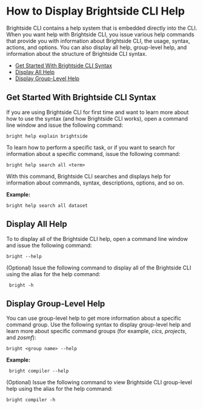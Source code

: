 # How to Display Brightside CLI Help
Brightside CLI contains a help system that is embedded directly into the CLI. When you want help with Brightside CLI, you issue various help commands that provide you with information about Brightside CLI, the usage, syntax, actions, and options. You can also display all help, group-level help, and information about the structure of Brightside CLI syntax.

  - [Get Started With Brightside CLI Syntax](#HowtoDisplayBrightsideCLIHelp-GetStartedWithBrightsideCLISyntax)
  - [Display All Help](#HowtoDisplayBrightsideCLIHelp-DisplayAllHelp)
  - [Display Group-Level Help](#HowtoDisplayBrightsideCLIHelp-DisplayGroup-LevelHelp)

## Get Started With Brightside CLI Syntax

If you are using Brightside CLI for first time and want to learn more about how to use the syntax (and how Brightside CLI works), open a command line window and issue the following command:

`bright help explain brightside`

To learn how to perform a specific task, or if you want to search for information about a specific command, issue the following command:

`bright help search all <term>`

With this command, Brightside CLI searches and displays help for
information about commands, syntax, descriptions, options, and so on.

**Example:**

`bright help search all dataset`

## Display All Help

To to display all of the Brightside CLI help, open a command line window and issue the following command:

`bright --help`

(Optional) Issue the following command to display all of the Brightside CLI using the alias for the help command:

` bright -h`

## Display Group-Level Help

You can use group-level help to get more information about a specific command group. Use the following syntax to display group-level help and learn more about specific command groups (for example, *cics, projects*, and *zosmf*):

`bright <group name> --help`

**Example:**

` bright compiler --help`

(Optional) Issue the following command to view Brightside CLI group-level help using the alias for the help command:

`bright compiler -h`

